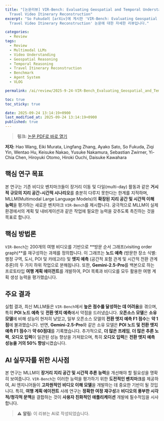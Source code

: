 ```yaml
---
title: "[논문리뷰] VIR-Bench: Evaluating Geospatial and Temporal Understanding of MLLMs via
  Travel Video Itinerary Reconstruction"
excerpt: "So Fukuda이 [arXiv]에 게시한 'VIR-Bench: Evaluating Geospatial and Temporal Understanding of MLLMs via
  Travel Video Itinerary Reconstruction' 논문에 대한 자세한 리뷰입니다."

categories:
  - Review
tags:
  - Review
  - Multimodal LLMs
  - Video Understanding
  - Geospatial Reasoning
  - Temporal Reasoning
  - Travel Itinerary Reconstruction
  - Benchmark
  - Agent System
  - VLOG

permalink: /ai/review/2025-9-24-VIR-Bench_Evaluating_Geospatial_and_Temporal_Understanding_of_MLLMs_via_Travel_Video_Itinerary_Reconstruction/

toc: true
toc_sticky: true

date: 2025-09-24 13:14:19+0900
last_modified_at: 2025-09-24 13:14:19+0900
published: true
---
```

> **링크:** [논문 PDF로 바로 열기](https://arxiv.org/abs/2509.19002)

**저자:** Hao Wang, Eiki Murata, Lingfang Zhang, Ayako Sato, So Fukuda, Ziqi Yin, Wentao Hu, Keisuke Nakao, Yusuke Nakamura, Sebastian Zwirner, Yi-Chia Chen, Hiroyuki Otomo, Hiroki Ouchi, Daisuke Kawahara



## 핵심 연구 목표
본 연구는 기존 비디오 벤치마크들이 장거리 이동 및 다일(multi-day) 활동과 같은 **거시적 규모의 지리 공간-시간적 시나리오**를 충분히 다루지 못한다는 한계를 지적하며, MLLM(Multimodal Large Language Models)의 **확장된 지리 공간 및 시간적 이해 능력**을 평가하는 새로운 벤치마크 `VIR-Bench`를 제시합니다. 궁극적으로 MLLM이 실제 환경에서의 계획 및 내비게이션과 같은 작업에 필요한 능력을 갖추도록 촉진하는 것을 목표로 합니다.

## 핵심 방법론
`VIR-Bench`는 200개의 여행 비디오를 기반으로 **방문 순서 그래프(visiting order graph)**를 재구성하는 과제를 정의합니다. 이 그래프는 **노드 예측** (방문한 장소 식별: 행정 구역, 도시, POI 및 카테고리) 및 **엣지 예측** (공간적 포함 관계 및 시간적 전환 관계 추론)의 두 가지 하위 작업으로 분해됩니다. 또한, **Gemini-2.5-Pro**를 백본으로 하는 프로토타입 **여행 계획 에이전트**를 개발하여, POI 목록과 비디오를 모두 활용한 여행 계획 생성 능력을 평가했습니다.

## 주요 결과
실험 결과, 최신 MLLM들은 `VIR-Bench`에서 **높은 점수를 달성하는 데 어려움**을 겪으며, 특히 **POI 노드 예측** 및 **전환 엣지 예측**에서 약점을 드러냈습니다. **오픈소스 모델**은 **소유 모델**에 비해 성능이 현저히 낮았고, 일부 오픈소스 모델의 **전환 엣지 예측 F1 점수**는 **약 1점**에 불과했습니다. 반면, **Gemini-2.5-Pro**와 같은 소유 모델은 **POI 노드 및 전환 엣지 예측 F1 점수**가 **약 60점대**를 기록했습니다. 추가적으로, **더 많은 프레임**, **더 많은 추론 노력**, **오디오 입력**이 일관된 성능 향상을 가져왔으며, 특히 **오디오 입력**은 **전환 엣지 예측 성능을 거의 50% 향상**시켰습니다.

## AI 실무자를 위한 시사점
본 연구는 MLLM이 **장거리 지리 공간 및 시간적 추론 능력**을 개선해야 할 필요성을 명확히 보여줍니다. `VIR-Bench`는 이러한 능력을 평가하기 위한 **도전적인 벤치마크**를 제공하여, AI 엔지니어들이 **고차원적인 비디오 이해 모델**을 개발하는 데 중요한 기반이 될 것입니다. 특히, **여행 계획 에이전트** 사례 연구는 **정확한 여정 재구성**과 **비디오의 풍부한 시각적/청각적 문맥**을 결합하는 것이 **사용자 친화적인 애플리케이션** 개발에 필수적임을 시사합니다.

> ⚠️ **알림:** 이 리뷰는 AI로 작성되었습니다.